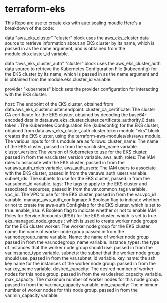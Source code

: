 # terraform-eks
This Repo are use to create eks with auto scaling moudle
Here's a breakdown of the code:

data "aws_eks_cluster" "cluster" block uses the aws_eks_cluster data source to retrieve information about an EKS cluster by its name, which is passed in as the name argument, and is obtained from the module.eks.cluster_id variable.

data "aws_eks_cluster_auth" "cluster" block uses the aws_eks_cluster_auth data source to retrieve the Kubernetes Configuration File (kubeconfig) for the EKS cluster by its name, which is passed in as the name argument and is obtained from the module.eks.cluster_id variable.

provider "kubernetes" block sets the provider configuration for interacting with the EKS cluster.

host: The endpoint of the EKS cluster, obtained from data.aws_eks_cluster.cluster.endpoint.
cluster_ca_certificate: The cluster CA certificate for the EKS cluster, obtained by decoding the base64-encoded data in data.aws_eks_cluster.cluster.certificate_authority.0.data
token : The Kubernetes Configuration File (kubeconfig) for the EKS cluster, obtained from data.aws_eks_cluster_auth.cluster.token
module "eks" block creates the EKS cluster, using the terraform-aws-modules/eks/aws module. The various inputs for this module are as follows:
cluster_name: The name of the EKS cluster, passed in from the var.cluster_name variable.
cluster_version: The version of Kubernetes to use for the EKS cluster, passed in from the var.cluster_version variable.
aws_auth_roles: The IAM roles to associate with the EKS cluster, passed in from the var.aws_auth_roles variable.
aws_auth_users: The IAM users to associate with the EKS cluster, passed in from the var.aws_auth_users variable.
subnet_ids: The subnets to use for the EKS cluster, passed in from the var.subnet_id variable.
tags: The tags to apply to the EKS cluster and associated resources, passed in from the var.common_tags variable.
vpc_id: The VPC to use for the EKS cluster, passed in from the var.vpc_id variable.
manage_aws_auth_configmap: A Boolean flag to indicate whether or not to create the aws-auth ConfigMap for the EKS cluster, which is set to true.
enable_irsa: A Boolean flag to indicate whether or not to enable IAM Roles for Service Accounts (IRSA) for the EKS cluster, which is set to true.
eks_managed_node_groups : which is used to create worker node groups for the EKS cluster
worker: The worker node group for the EKS cluster.
name: the name of worker node group passed in from the var.nodegroup_name variable.
Name: the name of worker node group passed in from the var.nodegroup_name variable.
instance_types: the type of instances that the worker node group should use. passed in from the var.instance_type variable.
subnets: the subnet that the worker node group should use. passed in from the var.subnet_id variable.
key_name: the ssh key name for the instances of the worker node group. passed in from the var.key_name variable.
desired_capacity: The desired number of worker nodes for this node group. passed in from the var.desired_capacity variable.
max_capacity: The maximum number of worker nodes for this node group. passed in from the var.max_capacity variable.
min_capacity: The minimum number of worker nodes for this node group. passed in from the var.min_capacity variable.
